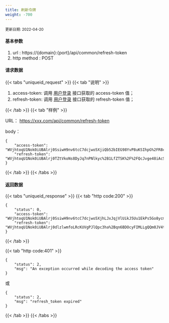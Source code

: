 ```yaml
---
title: 刷新令牌
weight: -700
---
```

<small>更新日期: 2022-04-20</small>

#### 基本参数
1. url : https://{domain}:{port}/api/common/refresh-token
2. http method : POST

#### 请求数据

{{< tabs "uniqueid_request" >}}
{{< tab "说明" >}} 
 
1. access-token:  调用 [用户登录](/auth/login) 接口获取的 access-token 值；
2. refresh-token: 调用 [用户登录](/auth/login) 接口获取的 refresh-token 值；


{{< /tab >}}
{{< tab "样例" >}} 

URL： https://xxx.com/api/common/refresh-token

body： 

```
{
    "access-token": "WVjhtoqU1Nok0iUBAlrj0SsiwH9nv6tcC7dcjwo5XjiQb52bIEG98YvP8uKSIhpG%2FR8cggbs1UpYzKkLpIA0m2UcCS3J5PiC2KjXKR2XLlk5tVT%2FMP5iILMzYQlwxFlFPP3PBBTVoxe2gLADOQULuKSOCqmjQ7l%2BbZGhbdtcnPoyn%2FhukxAdlzTWHAkX9lQcvuLpUGsN%2BWF4qmLliss7xSW2S9qto39QoFtKjzAMs67ED2%2BPZSY0OOzf9azlw%2FjGPEQK9f8bZr1Mx%2BoyucHUaA%3D%3D",
    "refresh-token": "WVjhtoqU1Nok0iUBAlrj0TZtVkoNs8DyJq7nPNlkyc%2B1LfZTSK%2F%2FQcJvge48iAcSLVIG%2F7qkcpqD5izo3iEKrUFDuheiPIg7uCHZfQU%2BiD0%3D"
}
```
{{< /tab >}}
{{< /tabs >}}


#### 返回数据

{{< tabs "uniqueid_response" >}}
{{< tab "http code:200" >}} 
```
{
    "status": 0,
    "access-token": "WVjhtoqU1Nok0iUBAlrj0SsiwH9nv6tcC7dcjwo5XjhLJxJqjVlUikJ5Uu1EkPs5Go8ycmloNRMprHzRAWhmi48UVD3urEN5ndcGAYL3I%2BVB47WxODfLcnDhjgUIfLNUtyAlCq19UOR%2B0HBY9FbejHZzrRm1oQ3QtTFXdIr3e10Fmmg4Z9kPvwzoG9bErjQMkRWqYfGRANBLBTjeD3aiFIo%2FeTUW3yqSyIcIID3l7CPzJQYHbX2cKAZDKKxo7LWTjwT%2BWyr1%2B5PEKbH1ZSmW2Q%3D%3D",
    "refresh-token": "WVjhtoqU1Nok0iUBAlrj0dlzlwmfoLRcKUVgPJlQpc3ha%2Bqn6BDOcyFIMLLgQQm0JV4tLaXlLAZjkVRk0pfmo6H91Qdr58T0cL%2FhFlqD1r8%3D"
}
```   
{{< /tab >}}

{{< tab "http code:401" >}} 
```
{
    "status": 2,
    "msg": "An exception occurred while decoding the access token"
}
```  
或
```
{
    "status": 2,
    "msg": "refresh_token expired"
}
```
{{< /tab >}}
{{< /tabs >}}